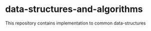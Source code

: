 # data-structures-and-algorithms
This repository contains implementation to common data-structures 
